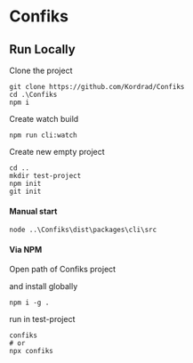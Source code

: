 # Confiks

## Run Locally

Clone the project

```shell
git clone https://github.com/Kordrad/Confiks
cd .\Confiks
npm i
```

Create watch build

```shell
npm run cli:watch
```

Create new empty project

```shell
cd ..
mkdir test-project
npm init
git init
```

#### Manual start

```shell
node ..\Confiks\dist\packages\cli\src
```

#### Via NPM

Open path of Confiks project

and install globally

```shell
npm i -g .
```

run in test-project

```shell
confiks
# or
npx confiks
```
